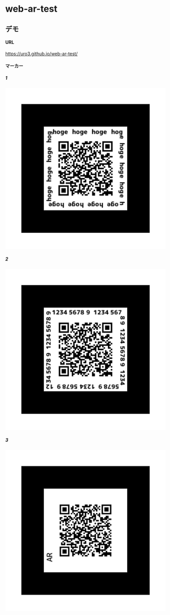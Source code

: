 # web-ar-test

## デモ

#### URL

https://uro3.github.io/web-ar-test/

#### マーカー

##### 1

![マーカー1](./patterns/pattern-qr_1.png)

##### 2

![マーカー2](./patterns/pattern-qr_2.png)

##### 3

![マーカー2](./patterns/pattern-qr_3.png)
